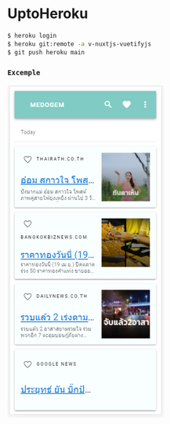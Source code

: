 # UptoHeroku
```bash
$ heroku login
$ heroku git:remote -a v-nuxtjs-vuetifyjs
$ git push heroku main
```

### `Excemple`

![Ex page](https://github.com/nopparat231/nuxt-portfolio/blob/main/img/Capture1.PNG)
